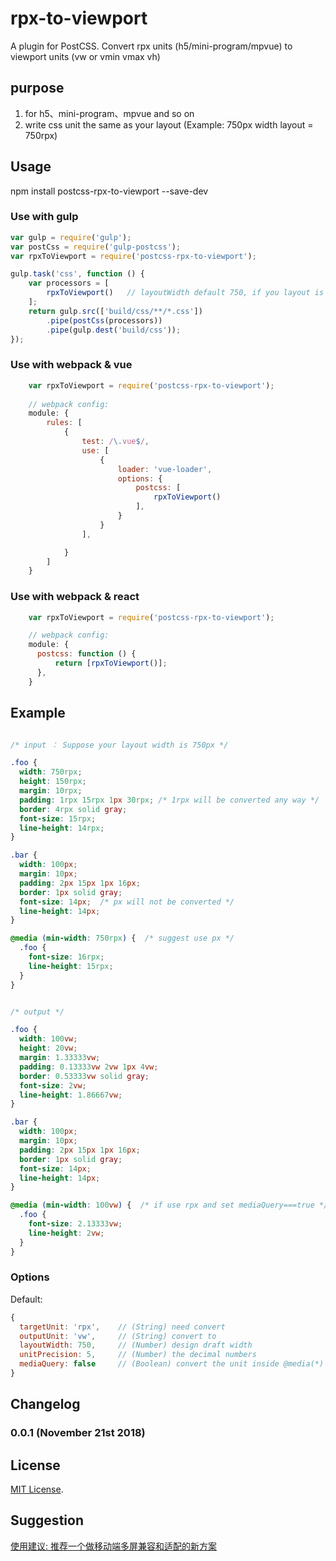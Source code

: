 # rpx-to-viewport
A plugin for PostCSS. Convert rpx units (h5/mini-program/mpvue) to viewport units (vw or vmin vmax vh)

## purpose
1. for h5、mini-program、mpvue and so on
2. write css unit the same as your layout (Example: 750px width layout = 750rpx)

## Usage 

npm install postcss-rpx-to-viewport --save-dev

### Use with gulp

```js
var gulp = require('gulp');
var postCss = require('gulp-postcss');
var rpxToViewport = require('postcss-rpx-to-viewport');

gulp.task('css', function () {
    var processors = [
        rpxToViewport()   // layoutWidth default 750, if you layout is 640, use as rpxToViewport({layoutWidth: 640}) 
    ];
    return gulp.src(['build/css/**/*.css'])
        .pipe(postCss(processors))
        .pipe(gulp.dest('build/css'));
});
```

### Use with webpack & vue

```js
    var rpxToViewport = require('postcss-rpx-to-viewport');
    
    // webpack config: 
    module: {
        rules: [
            {
                test: /\.vue$/,
                use: [
                    {
                        loader: 'vue-loader',
                        options: {
                            postcss: [
                                rpxToViewport()
                            ],
                        }
                    }
                ],

            }
        ]
    }    
```

### Use with webpack & react

```js
    var rpxToViewport = require('postcss-rpx-to-viewport');

    // webpack config: 
    module: {
      postcss: function () {
          return [rpxToViewport()];
      },
    }    
```

## Example

```css

/* input ： Suppose your layout width is 750px */

.foo {
  width: 750rpx;
  height: 150rpx;
  margin: 10rpx;
  padding: 1rpx 15rpx 1px 30rpx; /* 1rpx will be converted any way */
  border: 4rpx solid gray;
  font-size: 15rpx;
  line-height: 14rpx;
}

.bar {
  width: 100px;
  margin: 10px;
  padding: 2px 15px 1px 16px;
  border: 1px solid gray;
  font-size: 14px;  /* px will not be converted */
  line-height: 14px;
}

@media (min-width: 750rpx) {  /* suggest use px */
  .foo {
    font-size: 16rpx;
    line-height: 15rpx;
  }
}


/* output */

.foo {
  width: 100vw;
  height: 20vw;
  margin: 1.33333vw;
  padding: 0.13333vw 2vw 1px 4vw; 
  border: 0.53333vw solid gray;
  font-size: 2vw;
  line-height: 1.86667vw;
}

.bar {
  width: 100px;
  margin: 10px;
  padding: 2px 15px 1px 16px;
  border: 1px solid gray;
  font-size: 14px;  
  line-height: 14px;
}

@media (min-width: 100vw) {  /* if use rpx and set mediaQuery===true */
  .foo {
    font-size: 2.13333vw;
    line-height: 2vw;
  }
}


```

  
### Options

Default:
```js
{
  targetUnit: 'rpx',    // (String) need convert
  outputUnit: 'vw',     // (String) convert to
  layoutWidth: 750,     // (Number) design draft width
  unitPrecision: 5,     // (Number) the decimal numbers
  mediaQuery: false     // (Boolean) convert the unit inside @media(*)
}
```


## Changelog

### 0.0.1 (November 21st 2018) ###


## License

[MIT License](http://opensource.org/licenses/mit-license).


## Suggestion

[使用建议: 推荐一个做移动端多屏兼容和适配的新方案](https://github.com/RaySnow/vw-polyfill/blob/master/other.md)
